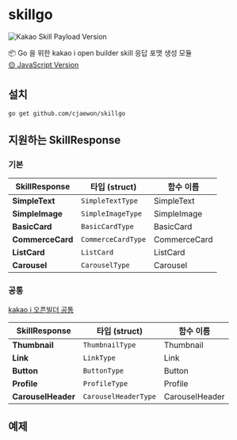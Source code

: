 # skillgo
![Kakao Skill Payload Version](http://img.shields.io/badge/Kakao%20SkillPayload%20Version-v2-yellow?style=flat-square&)

📦 Go 을 위한 kakao i open builder skill 응답 포맷 생성 모듈  
[🟡 JavaScript Version](https://github.com/cjaewon/kakaoEmbed)

## 설치
```sh
go get github.com/cjaewon/skillgo
```

## 지원하는 SkillResponse

### 기본

| SkillResponse | 타입 (struct) | 함수 이름 |
| - | - | - |
| **SimpleText** | `SimpleTextType` | SimpleText |
| **SimpleImage** | `SimpleImageType` | SimpleImage |
| **BasicCard** | `BasicCardType` | BasicCard |
| **CommerceCard** | `CommerceCardType` | CommerceCard |
| **ListCard** | `ListCard` | ListCard |
| **Carousel** | `CarouselType` | Carousel |

### 공통
[kakao i 오픈빌더 공통](https://i.kakao.com/docs/skill-response-format#%EA%B3%B5%ED%86%B5)

| SkillResponse | 타입 (struct) | 함수 이름 |
| - | - | - |
| **Thumbnail** | `ThumbnailType` | Thumbnail |
| **Link** | `LinkType` | Link |
| **Button** | `ButtonType` | Button |
| **Profile** | `ProfileType` | Profile |
| **CarouselHeader** | `CarouselHeaderType` | CarouselHeader |

## 예제


